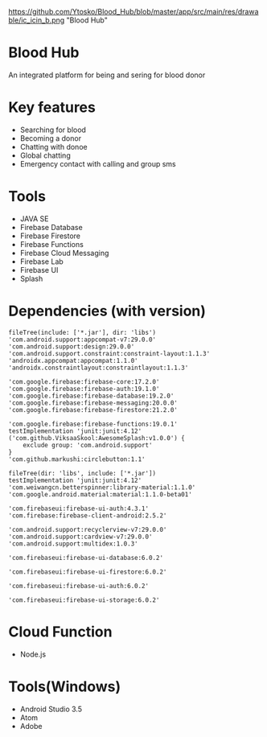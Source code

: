 https://github.com/Ytosko/Blood_Hub/blob/master/app/src/main/res/drawable/ic_icin_b.png "Blood Hub"
# Blood Hub
An integrated platform for being and sering for blood donor


# Key features

* Searching for blood
* Becoming a donor
* Chatting with donoe
* Global chatting
* Emergency contact with calling and group sms


# Tools

* JAVA SE
* Firebase Database
* Firebase Firestore
* Firebase Functions 
* Firebase Cloud Messaging
* Firebase Lab
* Firebase UI
* Splash

# Dependencies (with version)

    fileTree(include: ['*.jar'], dir: 'libs')
    'com.android.support:appcompat-v7:29.0.0'
    'com.android.support:design:29.0.0'
    'com.android.support.constraint:constraint-layout:1.1.3'
    'androidx.appcompat:appcompat:1.1.0'
    'androidx.constraintlayout:constraintlayout:1.1.3'

    'com.google.firebase:firebase-core:17.2.0'
    'com.google.firebase:firebase-auth:19.1.0'
    'com.google.firebase:firebase-database:19.2.0'
    'com.google.firebase:firebase-messaging:20.0.0'
    'com.google.firebase:firebase-firestore:21.2.0'

    'com.google.firebase:firebase-functions:19.0.1'
    testImplementation 'junit:junit:4.12'
    ('com.github.ViksaaSkool:AwesomeSplash:v1.0.0') {
        exclude group: 'com.android.support'
    }
    'com.github.markushi:circlebutton:1.1'

    fileTree(dir: 'libs', include: ['*.jar'])
    testImplementation 'junit:junit:4.12'
    'com.weiwangcn.betterspinner:library-material:1.1.0'
    'com.google.android.material:material:1.1.0-beta01'

    'com.firebaseui:firebase-ui-auth:4.3.1'
    'com.firebase:firebase-client-android:2.5.2'

    'com.android.support:recyclerview-v7:29.0.0'
    'com.android.support:cardview-v7:29.0.0'
    'com.android.support:multidex:1.0.3'

    'com.firebaseui:firebase-ui-database:6.0.2'

    'com.firebaseui:firebase-ui-firestore:6.0.2'

    'com.firebaseui:firebase-ui-auth:6.0.2'

    'com.firebaseui:firebase-ui-storage:6.0.2'
    
    
# Cloud Function
    
  * Node.js
  

# Tools(Windows)

  * Android Studio 3.5
  * Atom
  * Adobe
